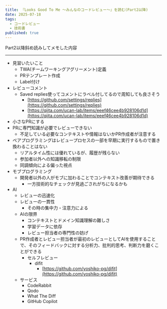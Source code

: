 ```yaml
---
title: 『Looks Good To Me 〜みんなのコードレビュー〜』を読む(Part2以降)
date: 2025-07-18
tags:
  - コードレビュー
  - 技術書
published: true
---
```

Part2以降斜め読みしてメモした内容

---

- 見習いたいこと
  - TWA(チームワーキングアグリーメント)定義
  - PRテンプレート作成
  - Label付け
- レビューコメント
  - Saved replies使ってコメントにラベル付してるので周知しても良さそう
    - [https://github.com/settings/replies](https://github.com/settings/replies)
    - [https://qiita.com/ucan-lab/items/eeef46cee4b928106d1d](https://qiita.com/ucan-lab/items/eeef46cee4b928106d1d)
- 小さなPRにする
- PRに専門知識が必要でレビューできない
  - 不足している必要なコンテキストや情報はないかPR作成者が注意する
- ペアプログラミングはレビュープロセスの一部を早期に実行するもので置き換わることはない
  - リアルタイム性には優れているが、履歴が残らない
  - 参加者以外への知識移転の制限
  - 同調傾向による偏った視点
- モブプログラミング
  - 開発者以外の人がモブに加わることでコンテキスト改善が期待できる
    - 一方技術的なチェックが見過ごされがちになるかも
- AI
  - レビューの迅速化
  - レビューの一貫性
    - その時の集中力・注意力による
  - AIの限界
    - コンテキストとドメイン知識理解の難しさ
    - 学習データに依存
    - レビュー担当者の専門性の妨げ
  - PR作成者とレビュー担当者が最初のレビューとしてAIを使用することで、そのフィードバックに対する分析力、批判的思考、判断力を磨くことができる
    - セルフレビュー
      - difit
        - [https://github.com/yoshiko-pg/difit](https://github.com/yoshiko-pg/difit)
  - サービス
    - CodeRabbit
    - Qodo
    - What The Diff
    - GitHub Copilot